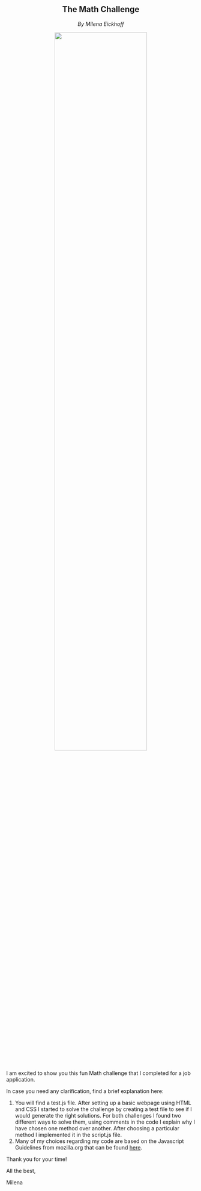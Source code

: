 # <h2 align="center">The Math Challenge</h3>
*<p align="center">By Milena Eickhoff</p>*

<div align="center"><img src=".Math_Challenge/css/img/Math_Challenge.png" width="70%" height="70%"></div>

<br>

I am excited to show you this fun Math challenge that I completed for a job application. 

In case you need any clarification, find a brief explanation here:
1. You will find a test.js file. After setting up a basic webpage using HTML and CSS I started to solve the challenge by creating a test file to see if I would generate the right solutions. For both challenges I found two different ways to solve them, using comments in the code I explain why I have chosen one method over another. After choosing a particular method I implemented it in the script.js file.
2. Many of my choices regarding my code are based on the Javascript Guidelines from mozilla.org that can be found <a href="https://developer.mozilla.org/en-US/docs/MDN/Writing_guidelines/Writing_style_guide/Code_style_guide/JavaScript" target="_blank">here</a>.

Thank you for your time!

All the best,

Milena
